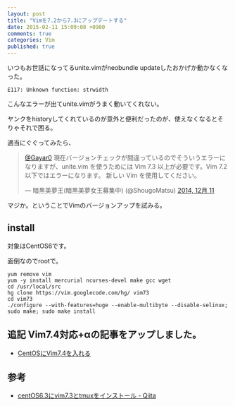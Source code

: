 ```yaml
---
layout: post
title: "Vimを7.2から7.3にアップデートする"
date: 2015-02-11 15:09:08 +0900
comments: true
categories: Vim
published: true
---
```




いつもお世話になってるunite.vimがneobundle updateしたおかげか動かなくなった。


`E117: Unknown function: strwidth`


こんなエラーが出てunite.vimがうまく動いてくれない。

ヤンクをhistoryしてくれているのが意外と便利だったのが、使えなくなるとそりゃそれで困る。

適当にぐぐってみたら、

<blockquote class="twitter-tweet" lang="ja"><p><a href="https://twitter.com/Gayar0">@Gayar0</a> 現在バージョンチェックが間違っているのでそういうエラーになりますが、unite.vim を使うためには Vim 7.3 以上が必要です。Vim 7.2 以下ではエラーになります。&#10;新しい Vim を使用してください。</p>&mdash; 暗黒美夢王(暗黒美夢女王募集中) (@ShougoMatsu) <a href="https://twitter.com/ShougoMatsu/status/543177864539951104">2014, 12月 11</a></blockquote>
<script async src="//platform.twitter.com/widgets.js" charset="utf-8"></script>


マジか。ということでVimのバージョンアップを試みる。

## install

対象はCentOS6です。

面倒なのでrootで。

```
yum remove vim
yum -y install mercurial ncurses-devel make gcc wget
cd /usr/local/src
hg clone https://vim.googlecode.com/hg/ vim73
cd vim73
./configure --with-features=huge --enable-multibyte --disable-selinux; sudo make; sudo make install
```

## 追記 Vim7.4対応+αの記事をアップしました。

- [CentOSにVim7.4を入れる](/blog/update-vim-7.4/)


## 参考

- [centOS6.3にvim7.3とtmuxをインストール - Qiita](http://qiita.com/soramugi/items/c61f2eeeb414d4844d45)
